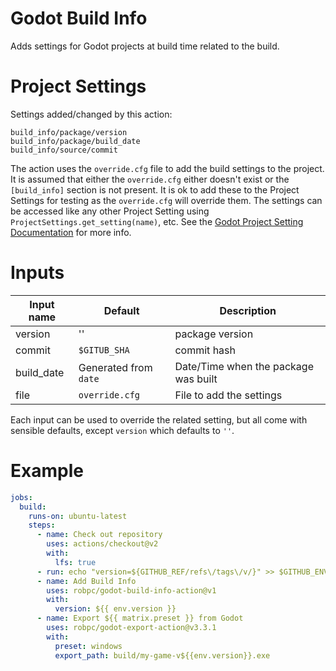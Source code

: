 # Godot Build Info

Adds settings for Godot projects at build time related to the build.

# Project Settings

Settings added/changed by this action:

```
build_info/package/version
build_info/package/build_date
build_info/source/commit
```

The action uses the `override.cfg` file to add the build settings to the
project. It is assumed that either the `override.cfg` either
doesn't exist or the `[build_info]` section is not present. It
is ok to add these to the Project Settings for testing as the
`override.cfg` will override them. The settings can be accessed like
any other Project Setting using `ProjectSettings.get_setting(name)`, etc. See the [Godot Project Setting Documentation](https://docs.godotengine.org/en/stable/classes/class_projectsettings.html) for more info.

# Inputs

| Input name | Default               | Description                          |
| ---------- | --------------------- | ------------------------------------ |
| version    | ''                    | package version                      |
| commit     | `$GITUB_SHA`          | commit hash                          |
| build_date | Generated from `date` | Date/Time when the package was built |
| file       | `override.cfg`        | File to add the settings             |

Each input can be used to override the related setting, but all come with
sensible defaults, except `version` which defaults to `''`.

# Example

```yaml
jobs:
  build:
    runs-on: ubuntu-latest
    steps:
      - name: Check out repository
        uses: actions/checkout@v2
        with:
          lfs: true
      - run: echo "version=${GITHUB_REF/refs\/tags\/v/}" >> $GITHUB_ENV
      - name: Add Build Info
        uses: robpc/godot-build-info-action@v1
        with:
          version: ${{ env.version }}
      - name: Export ${{ matrix.preset }} from Godot
        uses: robpc/godot-export-action@v3.3.1
        with:
          preset: windows
          export_path: build/my-game-v${{env.version}}.exe
```